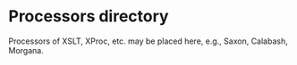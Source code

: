 # Processors directory

Processors of XSLT, XProc, etc. may be placed here, e.g., Saxon, Calabash, Morgana.